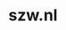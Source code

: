 ---
layout: post
title:  "szw.nl"
internal_url:  "/dutchgov/szw.nl.html"
subdomains_count: 32
all_subdomains_count: 58
urls_count: 2
ssl_rank: 0
http_rank: 75
url_link: /data/szw.nl/urls.txt
all_subdomains_link: /data/szw.nl/all_subdomains.txt
subdomains_link: /data/szw.nl/subdomains.txt
categories: dutchgov
---